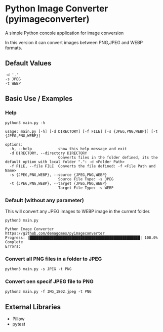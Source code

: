 # Python Image Converter (pyimageconverter)
A simple Python concole application for image conversion

In this version it can convert images between PNG,JPEG and WEBP formats.

## Default Values
```
-d '.'
-s JPEG
-t WEBP
```
## Basic Use / Examples

### Help
```
python3 main.py -h

usage: main.py [-h] [-d DIRECTORY] [-f FILE] [-s {JPEG,PNG,WEBP}] [-t {JPEG,PNG,WEBP}]

options:
  -h, --help            show this help message and exit
  -d DIRECTORY, --directory DIRECTORY
                        Converts files in the folder defined, its the default option with local folder ".": -d <Folder Path>
  -f FILE, --file FILE  Converts the file defined: -f <File Path and Name>
  -s {JPEG,PNG,WEBP}, --source {JPEG,PNG,WEBP}
                        Source File Type: -s JPEG
  -t {JPEG,PNG,WEBP}, --target {JPEG,PNG,WEBP}
                        Target File Type: -s WEBP
```

### Default (without any parameter)
This will convert any JPEG images to WEBP image in the current folder.
```
python3 main.py

Python Image Converter
https://github.com/demagomes/pyimageconverter
Progress: |██████████████████████████████████████████████████| 100.0% Complete
Errors:
```

### Convert all PNG files in a folder to JPEG 
```
python3 main.py -s JPEG -t PNG
```

### Convert oen specif JPEG file to PNG
```
python3 main.py -f IMG_1802.jpeg -t PNG
```

## External Libraries
- Pillow
- pytest


